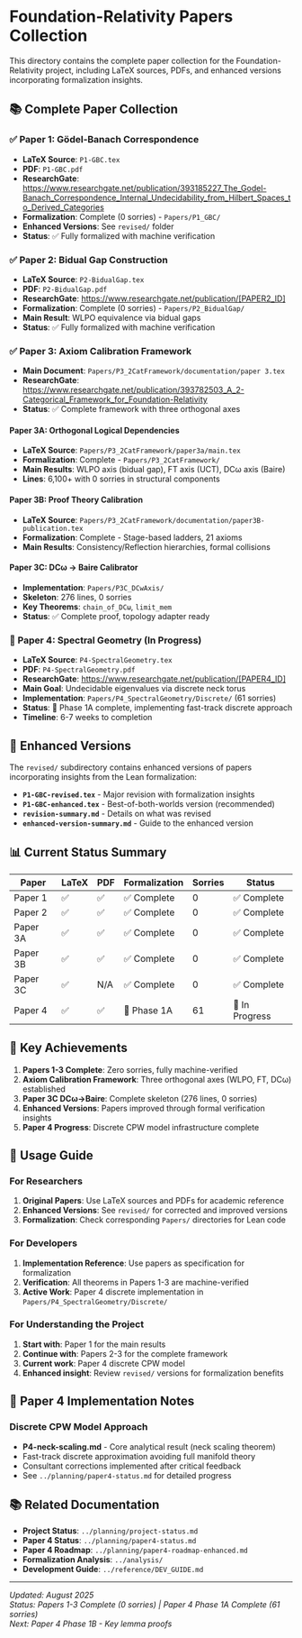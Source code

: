 # Foundation-Relativity Papers Collection

This directory contains the complete paper collection for the Foundation-Relativity project, including LaTeX sources, PDFs, and enhanced versions incorporating formalization insights.

## 📚 Complete Paper Collection

### ✅ Paper 1: Gödel-Banach Correspondence
- **LaTeX Source**: `P1-GBC.tex` 
- **PDF**: `P1-GBC.pdf`
- **ResearchGate**: https://www.researchgate.net/publication/393185227_The_Godel-Banach_Correspondence_Internal_Undecidability_from_Hilbert_Spaces_to_Derived_Categories
- **Formalization**: Complete (0 sorries) - `Papers/P1_GBC/`
- **Enhanced Versions**: See `revised/` folder
- **Status**: ✅ Fully formalized with machine verification

### ✅ Paper 2: Bidual Gap Construction
- **LaTeX Source**: `P2-BidualGap.tex`
- **PDF**: `P2-BidualGap.pdf` 
- **ResearchGate**: https://www.researchgate.net/publication/[PAPER2_ID]
- **Formalization**: Complete (0 sorries) - `Papers/P2_BidualGap/`
- **Main Result**: WLPO equivalence via bidual gaps
- **Status**: ✅ Fully formalized with machine verification

### ✅ Paper 3: Axiom Calibration Framework
- **Main Document**: `Papers/P3_2CatFramework/documentation/paper 3.tex`
- **ResearchGate**: https://www.researchgate.net/publication/393782503_A_2-Categorical_Framework_for_Foundation-Relativity
- **Status**: ✅ Complete framework with three orthogonal axes

#### Paper 3A: Orthogonal Logical Dependencies
- **LaTeX Source**: `Papers/P3_2CatFramework/paper3a/main.tex`
- **Formalization**: Complete - `Papers/P3_2CatFramework/`
- **Main Results**: WLPO axis (bidual gap), FT axis (UCT), DCω axis (Baire)
- **Lines**: 6,100+ with 0 sorries in structural components

#### Paper 3B: Proof Theory Calibration
- **LaTeX Source**: `Papers/P3_2CatFramework/documentation/paper3B-publication.tex`
- **Formalization**: Complete - Stage-based ladders, 21 axioms
- **Main Results**: Consistency/Reflection hierarchies, formal collisions

#### Paper 3C: DCω → Baire Calibrator
- **Implementation**: `Papers/P3C_DCwAxis/`
- **Skeleton**: 276 lines, 0 sorries
- **Key Theorems**: `chain_of_DCω`, `limit_mem`
- **Status**: ✅ Complete proof, topology adapter ready

### 🔧 Paper 4: Spectral Geometry (In Progress)
- **LaTeX Source**: `P4-SpectralGeometry.tex`
- **PDF**: `P4-SpectralGeometry.pdf`
- **ResearchGate**: https://www.researchgate.net/publication/[PAPER4_ID]
- **Main Goal**: Undecidable eigenvalues via discrete neck torus
- **Implementation**: `Papers/P4_SpectralGeometry/Discrete/` (61 sorries)
- **Status**: 🔧 Phase 1A complete, implementing fast-track discrete approach
- **Timeline**: 6-7 weeks to completion

## 🔄 Enhanced Versions

The `revised/` subdirectory contains enhanced versions of papers incorporating insights from the Lean formalization:

- **`P1-GBC-revised.tex`** - Major revision with formalization insights
- **`P1-GBC-enhanced.tex`** - Best-of-both-worlds version (recommended)
- **`revision-summary.md`** - Details on what was revised
- **`enhanced-version-summary.md`** - Guide to the enhanced version

## 📊 Current Status Summary

| Paper | LaTeX | PDF | Formalization | Sorries | Status |
|-------|-------|-----|---------------|---------|---------|
| Paper 1 | ✅ | ✅ | ✅ Complete | 0 | ✅ Complete |
| Paper 2 | ✅ | ✅ | ✅ Complete | 0 | ✅ Complete |
| Paper 3A | ✅ | ✅ | ✅ Complete | 0 | ✅ Complete |
| Paper 3B | ✅ | ✅ | ✅ Complete | 0 | ✅ Complete |
| Paper 3C | ✅ | N/A | ✅ Complete | 0 | ✅ Complete |
| Paper 4 | ✅ | ✅ | 🔧 Phase 1A | 61 | 🔧 In Progress |

## 🎯 Key Achievements

1. **Papers 1-3 Complete**: Zero sorries, fully machine-verified
2. **Axiom Calibration Framework**: Three orthogonal axes (WLPO, FT, DCω) established
3. **Paper 3C DCω→Baire**: Complete skeleton (276 lines, 0 sorries)
4. **Enhanced Versions**: Papers improved through formal verification insights
5. **Paper 4 Progress**: Discrete CPW model infrastructure complete

## 📖 Usage Guide

### For Researchers
1. **Original Papers**: Use LaTeX sources and PDFs for academic reference
2. **Enhanced Versions**: See `revised/` for corrected and improved versions
3. **Formalization**: Check corresponding `Papers/` directories for Lean code

### For Developers
1. **Implementation Reference**: Use papers as specification for formalization
2. **Verification**: All theorems in Papers 1-3 are machine-verified
3. **Active Work**: Paper 4 discrete implementation in `Papers/P4_SpectralGeometry/Discrete/`

### For Understanding the Project
1. **Start with**: Paper 1 for the main results
2. **Continue with**: Papers 2-3 for the complete framework
3. **Current work**: Paper 4 discrete CPW model
4. **Enhanced insight**: Review `revised/` versions for formalization benefits

## 🔬 Paper 4 Implementation Notes

### Discrete CPW Model Approach
- **P4-neck-scaling.md** - Core analytical result (neck scaling theorem)
- Fast-track discrete approximation avoiding full manifold theory
- Consultant corrections implemented after critical feedback
- See `../planning/paper4-status.md` for detailed progress

## 📚 Related Documentation

- **Project Status**: `../planning/project-status.md`
- **Paper 4 Status**: `../planning/paper4-status.md`
- **Paper 4 Roadmap**: `../planning/paper4-roadmap-enhanced.md`
- **Formalization Analysis**: `../analysis/`
- **Development Guide**: `../reference/DEV_GUIDE.md`

---

*Updated: August 2025*  
*Status: Papers 1-3 Complete (0 sorries) | Paper 4 Phase 1A Complete (61 sorries)*  
*Next: Paper 4 Phase 1B - Key lemma proofs*